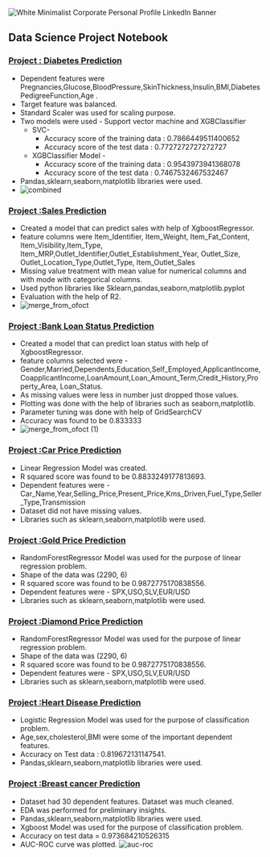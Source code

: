 ![White Minimalist Corporate Personal Profile LinkedIn Banner](https://user-images.githubusercontent.com/115975748/206886804-ed3c47d3-51ee-46f2-a661-feaf30708173.jpg)

## Data Science Project Notebook

### [Project : Diabetes Prediction](https://github.com/sagarpatiler/machine_learning/blob/main/health_proj_1_diabetes_prediction.ipynb) 
* Dependent features were Pregnancies,Glucose,BloodPressure,SkinThickness,Insulin,BMI,DiabetesPedigreeFunction,Age .
* Target feature was balanced.
* Standard Scaler was used for scaling purpose.
* Two models were used - Support vector machine and XGBClassifier
  * SVC-
    * Accuracy score of the training data :  0.7866449511400652
    * Accuracy score of the test data :  0.7727272727272727
  * XGBClassifier Model -
    * Accuracy score of the training data :  0.9543973941368078 
    * Accuracy score of the test data :  0.7467532467532467
* Pandas,sklearn,seaborn,matplotlib libraries were used.
* ![combined](https://user-images.githubusercontent.com/115975748/207767068-383517fa-4fd9-4fed-9319-e4d696b9c48b.jpg)




### [Project :Sales Prediction](https://github.com/sagarpatiler/machine_learning/blob/main/Sales_Prediction.ipynb) 
* Created a model that can predict sales with help of XgboostRegressor.
* feature columns were Item_Identifier, Item_Weight, Item_Fat_Content, Item_Visibility,Item_Type, Item_MRP,Outlet_Identifier,Outlet_Establishment_Year, Outlet_Size, Outlet_Location_Type,Outlet_Type, Item_Outlet_Sales
* Missing value treatment with mean value for numerical columns and with mode with categorical columns.
* Used python libraries like Sklearn,pandas,seaborn,matplotlib.pyplot
* Evaluation with the help of R2.
* ![merge_from_ofoct](https://user-images.githubusercontent.com/115975748/207768079-f7716e8f-e94b-4cff-8f2d-75c6730018a6.jpg)


### [Project :Bank Loan Status Prediction](https://github.com/sagarpatiler/machine_learning/blob/main/Banks_1_loan_status_prediction.ipynb) 
* Created a model that can predict loan status with help of XgboostRegressor.
* feature columns selected  were -Gender,Married,Dependents,Education,Self_Employed,ApplicantIncome,CoapplicantIncome,LoanAmount,Loan_Amount_Term,Credit_History,Property_Area, Loan_Status.
* As missing values were less in number just dropped those values.
* Plotting was done with the help of libraries such as seaborn,matplotlib.
* Parameter tuning was done with help of GridSearchCV
* Accuracy was found to be  0.833333
* ![merge_from_ofoct (1)](https://user-images.githubusercontent.com/115975748/207770005-d91022ee-654c-4c52-86c8-be43d03d8e03.jpg)


### [Project :Car Price Prediction](https://github.com/sagarpatiler/machine_learning/blob/main/car_price_prediction_.ipynb) 
* Linear Regression Model was created.
* R squared score  was found to be  0.8833249177813693.
* Dependent features were - Car_Name,Year,Selling_Price,Present_Price,Kms_Driven,Fuel_Type,Seller_Type,Transmission 
* Dataset did not have missing values.
* Libraries such as sklearn,seaborn,matplotlib were used.

### [Project :Gold Price Prediction](https://github.com/sagarpatiler/machine_learning/blob/main/gold_price_prediction.ipynb) 
* RandomForestRegressor Model was used for the purpose of linear regression problem.
* Shape of the data was (2290, 6)
* R squared score  was found to be 0.9872775170838556.
* Dependent features were - SPX,USO,SLV,EUR/USD 
* Libraries such as sklearn,seaborn,matplotlib were used.

### [Project :Diamond Price Prediction](https://github.com/sagarpatiler/machine_learning/blob/main/diamond_price_pred_pyc.ipynb) 
* RandomForestRegressor Model was used for the purpose of linear regression problem.
* Shape of the data was (2290, 6)
* R squared score  was found to be 0.9872775170838556.
* Dependent features were - SPX,USO,SLV,EUR/USD 
* Libraries such as sklearn,seaborn,matplotlib were used.

### [Project :Heart Disease Prediction](https://github.com/sagarpatiler/machine_learning/blob/main/health_proj_2_heart_disease_prediction.ipynb) 
* Logistic Regression Model was used for the purpose of classification problem.
* Age,sex,cholesterol,BMI were some of the important dependent features.
* Accuracy on Test data :  0.819672131147541. 
* Pandas,sklearn,seaborn,matplotlib libraries were used.

### [Project :Breast cancer Prediction](https://github.com/sagarpatiler/machine_learning/blob/main/health_3_breast_cancer_prediction.ipynb) 
* Dataset had 30 dependent features. Dataset was much cleaned.
* EDA was performed for preliminary insights.
* Pandas,sklearn,seaborn,matplotlib libraries were used.
* Xgboost Model was used for the purpose of classification problem.
* Accuracy on test data =  0.973684210526315
* AUC-ROC curve was plotted.
![auc-roc](https://user-images.githubusercontent.com/115975748/207398872-d8e3e525-2c85-4a16-88a8-db30167c8484.jpeg)



















